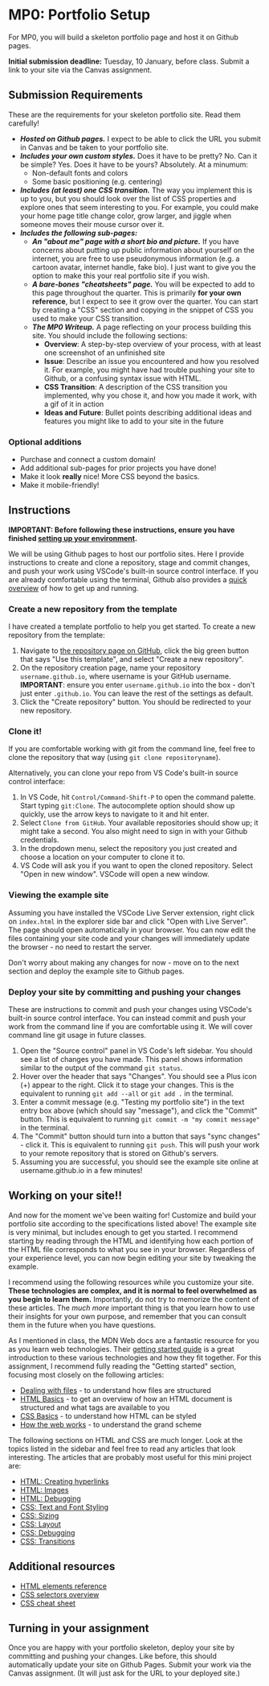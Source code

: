# MP0: Portfolio Setup

For MP0, you will build a skeleton portfolio page and host it on Github pages.

**Initial submission deadline:** Tuesday, 10 January, before class. Submit a
link to your site via the Canvas assignment.

## Submission Requirements

These are the requirements for your skeleton portfolio site. Read them
carefully!

- **_Hosted on Github pages._** I expect to be able to click the URL you submit
  in Canvas and be taken to your portfolio site.
- **_Includes your own custom styles._** Does it have to be pretty? No. Can it
  be simple? Yes. Does it have to be yours? Absolutely. At a minumum:
  - Non-default fonts and colors
  - Some basic positioning (e.g. centering)
- **_Includes (at least) one CSS transition._** The way you implement this is up
  to you, but you should look over the list of CSS properties and explore ones
  that seem interesting to you. For example, you could make your home page title
  change color, grow larger, and jiggle when someone moves their mouse cursor
  over it.
- **_Includes the following sub-pages:_**
  - **_An "about me" page with a short bio and picture._** If you have concerns
    about putting up public information about yourself on the internet, you are
    free to use pseudonymous information (e.g. a cartoon avatar, internet
    handle, fake bio). I just want to give you the option to make this your real
    portfolio site if you wish.
  - **_A bare-bones "cheatsheets" page._** You will be expected to add to this
    page throughout the quarter. This is primarily **for your own reference**,
    but I expect to see it grow over the quarter. You can start by creating a
    "CSS" section and copying in the snippet of CSS you used to make your CSS
    transition.
  - **_The MP0 Writeup._** A page reflecting on your process building this site.
    You should include the following sections:
    - **Overview**: A step-by-step overview of your process, with at least one
      screenshot of an unfinished site
    - **Issue**: Describe an issue you encountered and how you resolved it. For
      example, you might have had trouble pushing your site to Github, or a
      confusing syntax issue with HTML.
    - **CSS Transition**: A description of the CSS transition you implemented,
      why you chose it, and how you made it work, with a gif of it in action
    - **Ideas and Future**: Bullet points describing additional ideas and
      features you might like to add to your site in the future

### Optional additions

- Purchase and connect a custom domain!
- Add additional sub-pages for prior projects you have done!
- Make it look **really** nice! More CSS beyond the basics.
- Make it mobile-friendly!

## Instructions

**IMPORTANT: Before following these instructions, ensure you have finished
[setting up your environment](/activities/01_environment_setup.md).**

We will be using Github pages to host our portfolio sites. Here I provide
instructions to create and clone a repository, stage and commit changes, and
push your work using VSCode's built-in source control interface. If you are
already comfortable using the terminal, Github also provides a
[quick overview](https://pages.github.com/) of how to get up and running.

### Create a new repository from the template

I have created a template portfolio to help you get started. To create a new
repository from the template:

1. Navigate to
   [the repository page on GitHub](https://github.com/branchwelder/portfolio-skeleton),
   click the big green button that says "Use this template", and select "Create
   a new repository".
2. On the repository creation page, name your repository `username.github.io`,
   where username is your GitHub username. **IMPORTANT**: ensure you enter
   `username.github.io` into the box - don't just enter `.github.io`. You can
   leave the rest of the settings as default.
3. Click the "Create repository" button. You should be redirected to your new
   repository.

### Clone it!

If you are comfortable working with git from the command line, feel free to
clone the repository that way (using `git clone repositoryname`).

Alternatively, you can clone your repo from VS Code's built-in source control
interface:

1. In VS Code, hit `Control/Command-Shift-P` to open the command palette. Start
   typing `git:Clone`. The autocomplete option should show up quickly, use the
   arrow keys to navigate to it and hit enter.
2. Select `Clone from GitHub`. Your available repositories should show up; it
   might take a second. You also might need to sign in with your Github
   credentials.
3. In the dropdown menu, select the repository you just created and choose a
   location on your computer to clone it to.
4. VS Code will ask you if you want to open the cloned repository. Select "Open
   in new window". VSCode will open a new window.

### Viewing the example site

Assuming you have installed the VSCode Live Server extension, right click on
`index.html` in the explorer side bar and click "Open with Live Server". The
page should open automatically in your browser. You can now edit the files
containing your site code and your changes will immediately update the browser -
no need to restart the server.

Don't worry about making any changes for now - move on to the next section and
deploy the example site to Github pages.

### Deploy your site by committing and pushing your changes

These are instructions to commit and push your changes using VSCode's built-in
source control interface. You can instead commit and push your work from the
command line if you are comfortable using it. We will cover command line git
usage in future classes.

1. Open the "Source control" panel in VS Code's left sidebar. You should see a
   list of changes you have made. This panel shows information similar to the
   output of the command `git status`.
2. Hover over the header that says "Changes". You should see a Plus icon (+)
   appear to the right. Click it to stage your changes. This is the equivalent
   to running `git add --all` or `git add .` in the terminal.
3. Enter a commit message (e.g. "Testing my portfolio site") in the text entry
   box above (which should say "message"), and click the "Commit" button. This
   is equivalent to running `git commit -m "my commit message"` in the terminal.
4. The "Commit" button should turn into a button that says "sync changes" -
   click it. This is equivalent to running `git push`. This will push your work
   to your remote repository that is stored on Github's servers.
5. Assuming you are successful, you should see the example site online at
   username.github.io in a few minutes!

## Working on your site!!

And now for the moment we've been waiting for! Customize and build your
portfolio site according to the specifications listed above! The example site is
very minimal, but includes enough to get you started. I recommend starting by
reading through the HTML and identifying how each portion of the HTML file
corresponds to what you see in your browser. Regardless of your experience
level, you can now begin editing your site by tweaking the example.

I recommend using the following resources while you customize your site. **These
technologies are complex, and it is normal to feel overwhelmed as you begin to
learn them.** Importantly, do not try to memorize the content of these articles.
The _much more_ important thing is that you learn how to use their insights for
your own purpose, and remember that you can consult them in the future when you
have questions.

As I mentioned in class, the MDN Web docs are a fantastic resource for you as
you learn web technologies. Their
[getting started guide](https://developer.mozilla.org/en-US/docs/Learn/Getting_started_with_the_web)
is a great introduction to these various technologies and how they fit together.
For this assignment, I recommend fully reading the "Getting started" section,
focusing most closely on the following articles:

- [Dealing with files](https://developer.mozilla.org/en-US/docs/Learn/Getting_started_with_the_web/Dealing_with_files) -
  to understand how files are structured
- [HTML Basics](https://developer.mozilla.org/en-US/docs/Learn/Getting_started_with_the_web/HTML_basics) -
  to get an overview of how an HTML document is structured and what tags are
  available to you
- [CSS Basics](https://developer.mozilla.org/en-US/docs/Learn/Getting_started_with_the_web/CSS_basics) -
  to understand how HTML can be styled
- [How the web works](https://developer.mozilla.org/en-US/docs/Learn/Getting_started_with_the_web/How_the_Web_works) -
  to understand the grand scheme

The following sections on HTML and CSS are much longer. Look at the topics
listed in the sidebar and feel free to read any articles that look interesting.
The articles that are probably most useful for this mini project are:

- [HTML: Creating hyperlinks](https://developer.mozilla.org/en-US/docs/Learn/HTML/Introduction_to_HTML/Creating_hyperlinks)
- [HTML: Images](https://developer.mozilla.org/en-US/docs/Learn/HTML/Multimedia_and_embedding/Images_in_HTML)
- [HTML: Debugging](https://developer.mozilla.org/en-US/docs/Learn/HTML/Introduction_to_HTML/Debugging_HTML)
- [CSS: Text and Font Styling](https://developer.mozilla.org/en-US/docs/Learn/CSS/Styling_text/Fundamentals)
- [CSS: Sizing](https://developer.mozilla.org/en-US/docs/Learn/CSS/Building_blocks/Sizing_items_in_CSS)
- [CSS: Layout](https://developer.mozilla.org/en-US/docs/Learn/CSS/CSS_layout/Introduction)
- [CSS: Debugging](https://developer.mozilla.org/en-US/docs/Learn/CSS/Building_blocks/Debugging_CSS)
- [CSS: Transitions](https://developer.mozilla.org/en-US/docs/Web/CSS/CSS_Transitions/Using_CSS_transitions)

## Additional resources

- [HTML elements reference](https://developer.mozilla.org/en-US/docs/Web/HTML/Element)
- [CSS selectors overview](https://developer.mozilla.org/en-US/docs/Learn/CSS/Building_blocks/Selectors)
- [CSS cheat sheet](https://websitesetup.org/wp-content/uploads/2019/11/wsu-css-cheat-sheet-gdocs.pdf)

## Turning in your assignment

Once you are happy with your portfolio skeleton, deploy your site by committing
and pushing your changes. Like before, this should automatically update your
site on Github Pages. Submit your work via the Canvas assignment. (It will just
ask for the URL to your deployed site.)
